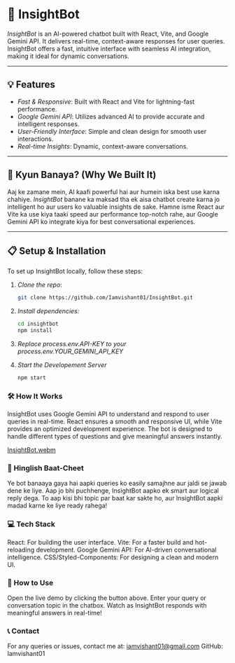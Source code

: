 # 🧠 InsightBot

*InsightBot* is an AI-powered chatbot built with React, Vite, and Google Gemini API. It delivers real-time, context-aware responses for user queries. InsightBot offers a fast, intuitive interface with seamless AI integration, making it ideal for dynamic conversations.

---

## 💡 Features
- *Fast & Responsive*: Built with React and Vite for lightning-fast performance.
- *Google Gemini API*: Utilizes advanced AI to provide accurate and intelligent responses.
- *User-Friendly Interface*: Simple and clean design for smooth user interactions.
- *Real-time Insights*: Dynamic, context-aware conversations.

---

## 🌟 Kyun Banaya? (Why We Built It)
Aaj ke zamane mein, AI kaafi powerful hai aur humein iska best use karna chahiye. *InsightBot* banane ka maksad tha ek aisa chatbot create karna jo intelligent ho aur users ko valuable insights de sake. Hamne isme React aur Vite ka use kiya taaki speed aur performance top-notch rahe, aur Google Gemini API ko integrate kiya for best conversational experiences. 

---

## 📋 Setup & Installation
To set up InsightBot locally, follow these steps:

1. *Clone the repo*:
   ```bash
   git clone https://github.com/Iamvishant01/InsightBot.git
   
3. *Install dependencies:*
   ```bash
   cd insightbot
   npm install
   
4. *Replace process.env.API-KEY to your process.env.YOUR_GEMINI_API_KEY*
   
5. *Start the Developement Server*
   ```bash
   npm start

### 🛠️ How It Works
InsightBot uses Google Gemini API to understand and respond to user queries in real-time. React ensures a smooth and responsive UI, while Vite provides an optimized development experience. The bot is designed to handle different types of questions and give meaningful answers instantly.


[InsightBot.webm](https://github.com/user-attachments/assets/f20a1a89-26ed-4bc9-8475-beb400accc5e)


### 📝 Hinglish Baat-Cheet
Ye bot banaaya gaya hai aapki queries ko easily samajhne aur jaldi se jawab dene ke liye. Aap jo bhi puchhenge, InsightBot aapko ek smart aur logical reply dega. To aap kisi bhi topic par baat kar sakte ho, aur InsightBot aapki madad karne ke liye ready rahega!

### 💻 Tech Stack
React: For building the user interface.
Vite: For a faster build and hot-reloading development.
Google Gemini API: For AI-driven conversational intelligence.
CSS/Styled-Components: For designing a clean and modern UI.

### 🧭 How to Use
Open the live demo by clicking the button above.
Enter your query or conversation topic in the chatbox.
Watch as InsightBot responds with meaningful answers in real-time!

### 📞 Contact
For any queries or issues, contact me at:
iamvishant01@gmail.com
GitHub: Iamvishant01
